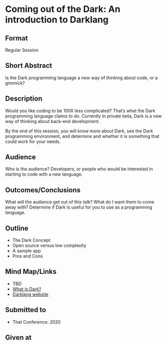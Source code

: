 # Coming out of the Dark: An introduction to Darklang

## Format
Regular Session

## Short Abstract
Is the Dark programming language a new way of thinking about code, or a gimmick?

## Description
Would you like coding to be 100X less complicated? That’s what the Dark programming language claims to do.  Currently in private beta, Dark is a new way of thinking about back-end development.

By the end of this session, you will know more about Dark, see the Dark programming environment, and determine and whether it is something that could work for your needs.

## Audience
Who is the audience?
Developers, or people who would be interested in starting to code with a new language.

## Outcomes/Conclusions
What will the audience get out of this talk? What do I want them to come away with?
Determine if Dark is useful for you to use as a programming language.

## Outline
- The Dark Concept
- Open source versus low complexity
- A sample app
- Pros and Cons

## Mind Map/Links
- TBD
- [What is Dark?](https://medium.com/darklang/the-design-of-dark-59f5d38e52d2)
- [Darklang website](https://darklang.com/)


## Submitted to
- That Conference: 2020

## Given at

